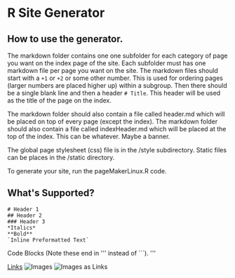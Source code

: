 # R Site Generator

## How to use the generator. 

The markdown folder contains one one subfolder for each category of page you want on the index page of the site. Each subfolder must has one markdown file per page you want on the site. The markdown files should start with a  `+1` or `+2` or some other number. This is used for ordering pages (larger numbers are placed higher up) within a subgroup. Then there should be a single blank line and then a header `# Title`. This header will be used as the title of the page on the index.

The markdown folder should also contain a file called header.md which will be placed on top of every page (except the index). The markdown folder should also contain a file called indexHeader.md which will be placed at the top of the index. This can be whatever. Maybe a banner.

The global page stylesheet (css) file is in the /style subdirectory. Static files can be places in the /static directory.

To generate your site, run the pageMakerLinux.R code. 

## What's Supported?

```
# Header 1
## Header 2
### Header 3
*Italics*
**Bold**
`Inline Preformatted Text`

```
Code Blocks (Note these end in ''' instead of ```). 
'''

[Links](Google.com)
![Images](image.png)
![[Images as Links](image.png)](Google)
```